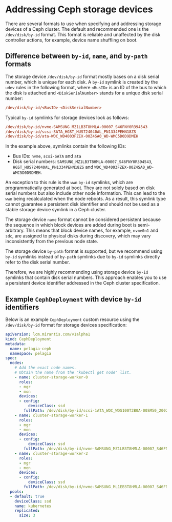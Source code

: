 # Addressing Ceph storage devices

There are several formats to use when specifying and addressing storage devices
of a Ceph cluster. The default and recommended one is the `/dev/disk/by-id`
format. This format is reliable and unaffected by the disk controller actions,
for example, device name shuffling on boot.

## Difference between `by-id`, `name`, and `by-path` formats

The storage device `/dev/disk/by-id` format mostly bases on a disk serial
number, which is unique for each disk. A `by-id` symlink is created by the
`udev` rules in the following format, where `<BusID>` is an ID of the bus
to which the disk is attached and `<DiskSerialNumber>` stands for a unique
disk serial number:

```ini
/dev/disk/by-id/<BusID>-<DiskSerialNumber>
```

Typical `by-id` symlinks for storage devices look as follows:

```ini
/dev/disk/by-id/nvme-SAMSUNG_MZ1LB3T8HMLA-00007_S46FNY0R394543
/dev/disk/by-id/scsi-SATA_HGST_HUS724040AL_PN1334PEHN18ZS
/dev/disk/by-id/ata-WDC_WD4003FZEX-00Z4SA0_WD-WMC5D0D9DMEH
```

In the example above, symlinks contain the following IDs:

* Bus IDs: `nvme`, `scsi-SATA` and `ata`
* Disk serial numbers: `SAMSUNG_MZ1LB3T8HMLA-00007_S46FNY0R394543`,
  `HGST_HUS724040AL_PN1334PEHN18ZS` and
  `WDC_WD4003FZEX-00Z4SA0_WD-WMC5D0D9DMEH`.

An exception to this rule is the `wwn` `by-id` symlinks, which are
programmatically generated at boot. They are not solely based on disk
serial numbers but also include other node information. This can lead
to the `wwn` being recalculated when the node reboots. As a result,
this symlink type cannot guarantee a persistent disk identifier and should
not be used as a stable storage device symlink in a Ceph cluster.

The storage device `name` format cannot be considered
persistent because the sequence in which block devices are added during boot
is semi-arbitrary. This means that block device names, for example, `nvme0n1`
and `sdc`, are assigned to physical disks during discovery, which may vary
inconsistently from the previous node state.

The storage device `by-path` format is supported, but we recommend using `by-id` symlinks instead of `by-path`
symlinks due to `by-id` symlinks directly refer to the disk serial number.

Therefore, we are highly recommending using storage device `by-id` symlinks
that contain disk serial numbers. This approach enables you to use a persistent
device identifier addressed in the Ceph cluster specification.

## Example `CephDeployment` with device `by-id` identifiers

Below is an example `CephDeployment` custom resource using the `/dev/disk/by-id`
format for storage devices specification:

```yaml
apiVersion: lcm.mirantis.com/v1alpha1
kind: CephDeployment
metadata:
  name: pelagia-ceph
  namespace: pelagia
spec:
  nodes:
    # Add the exact node names.
    # Obtain the name from the "kubectl get node" list.
    - name: cluster-storage-worker-0
      roles:
      - mgr
      - mon
      devices:
      - config:
          deviceClass: ssd
        fullPath: /dev/disk/by-id/scsi-1ATA_WDC_WDS100T2B0A-00SM50_200231440912
    - name: cluster-storage-worker-1
      roles:
      - mgr
      - mon
      devices:
      - config:
          deviceClass: ssd
        fullPath: /dev/disk/by-id/nvme-SAMSUNG_MZ1LB3T8HMLA-00007_S46FNY0R394543
    - name: cluster-storage-worker-2
      roles:
      - mgr
      - mon
      devices:
      - config:
          deviceClass: ssd
        fullPath: /dev/disk/by-id/nvme-SAMSUNG_ML1EB3T8HMLA-00007_S46FNY1R130423
  pools:
  - default: true
    deviceClass: ssd
    name: kubernetes
    replicated:
      size: 3
```
